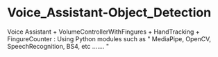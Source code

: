 # Voice_Assistant-Object_Detection
Voice Assistant + VolumeControllerWithFingures + HandTracking + FingureCounter : Using Python modules such as " MediaPipe, OpenCV, SpeechRecognition, BS4, etc ....... "
